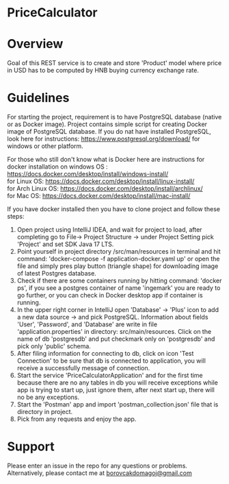 # PriceCalculator

# Overview
Goal of this REST service is to create and store 'Product' model 
where price in USD has to be computed by HNB buying currency exchange rate.

# Guidelines
For starting the project, requirement is to have PostgreSQL database (native or as Docker image).
Project contains simple script for creating Docker image of PostgreSQL database. If you do nat have installed PostgreSQL,
look here for instructions: https://www.postgresql.org/download/ for windows or other platform.

For those who still don't know what is Docker here are instructions for docker installation on windows OS : https://docs.docker.com/desktop/install/windows-install/ <br>
for Linux OS:  https://docs.docker.com/desktop/install/linux-install/ <br>
for Arch Linux OS: https://docs.docker.com/desktop/install/archlinux/ <br>
for Mac OS: https://docs.docker.com/desktop/install/mac-install/ <br>

If you have docker installed then you have to clone project and follow these steps:
1. Open project using IntelliJ IDEA, and wait for project to load, after completing go to File-> Project Structure -> under Project Setting pick 'Project' and set SDK Java 17 LTS.    
2. Point yourself in project directory /src/man/resources in terminal and hit command: 'docker-compose -f application-docker.yaml up' or open the file and simply pres play button (triangle shape) for downloading image of latest Postgres database.
3. Check if there are some containers running by hitting command: 'docker ps', if you see a postgres container of name 'ingemark' you are ready to go further, or you can check in Docker desktop app if container is running.
4. In the upper right corner in IntelliJ open 'Database' -> 'Plus' icon to add a new data source -> and pick PostgreSQL. Information about fields 'User', 'Password', and 'Database' are write in file 'application.properties' in directory: src/main/resources. Click on the name of db 'postgresdb' and put checkmark only on 'postgresdb' and pick only 'public' schema. 
5. After filing information for connecting to db, click on icon 'Test Connection' to be sure that db is connected to application, you will receive a successfully message of connection.
6. Start the service 'PriceCalculatorApplication' and for the first time because there are no any tables in db you will receive  exceptions while app is trying to start up, just ignore them, after next start up, there will no be any exceptions.
7. Start the 'Postman' app and import 'postman_collection.json' file that is directory in project.
8. Pick from any requests and enjoy the app.
# Support
Please enter an issue in the repo for any questions or problems.
Alternatively, please contact me at borovcakdomagoj@gmail.com


